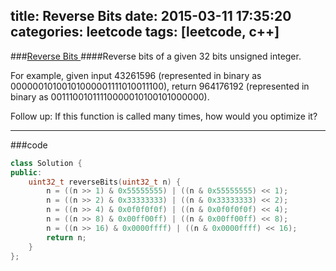 title: Reverse Bits
date: 2015-03-11 17:35:20
categories: leetcode
tags: [leetcode, c++]
---
###[Reverse Bits ](https://leetcode.com/problems/reverse-bits/)
####Reverse bits of a given 32 bits unsigned integer.

For example, given input 43261596 (represented in binary as 00000010100101000001111010011100), return 964176192 (represented in binary as 00111001011110000010100101000000).
<!--more-->
Follow up:
If this function is called many times, how would you optimize it?

---
###code
``` C++
class Solution {
public:
    uint32_t reverseBits(uint32_t n) {
        n = ((n >> 1) & 0x55555555) | ((n & 0x55555555) << 1);
        n = ((n >> 2) & 0x33333333) | ((n & 0x33333333) << 2);
        n = ((n >> 4) & 0x0f0f0f0f) | ((n & 0x0f0f0f0f) << 4);
        n = ((n >> 8) & 0x00ff00ff) | ((n & 0x00ff00ff) << 8);
        n = ((n >> 16) & 0x0000ffff) | ((n & 0x0000ffff) << 16);
        return n;
    }
};
```
